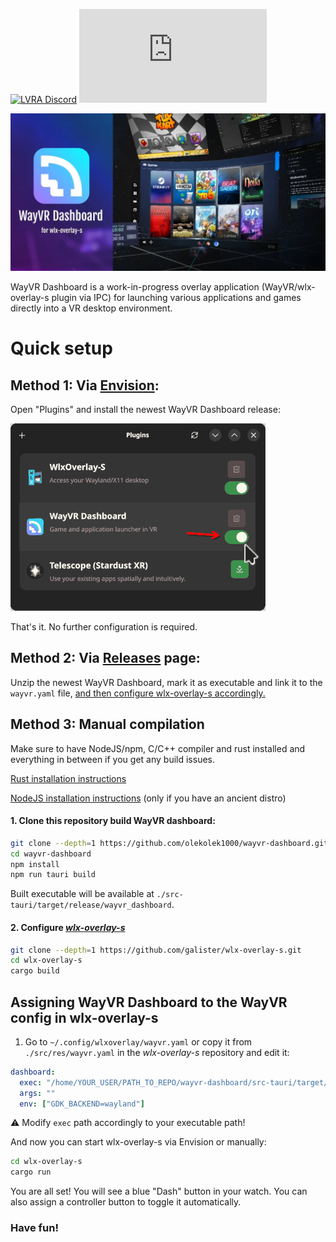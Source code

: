 [![LVRA Discord](https://img.shields.io/discord/1065291958328758352?style=for-the-badge&logo=discord)](https://discord.gg/EHAYe3tTYa) [![LVRA Matrix](https://img.shields.io/matrix/linux-vr-adventures:matrix.org?logo=matrix&style=for-the-badge)](https://matrix.to/#/#linux-vr-adventures:matrix.org)

</p>

<p align="center">
	<img alt="WayVR Dashboard logo" src="./contrib/front.webp" width="auto"/>
</p>

WayVR Dashboard is a work-in-progress overlay application (WayVR/wlx-overlay-s plugin via IPC) for launching various applications and games directly into a VR desktop environment.

# Quick setup

## Method 1: Via [Envision](https://gitlab.com/gabmus/envision):

Open "Plugins" and install the newest WayVR Dashboard release:

![Envision plugins window](contrib/envision_installation.png)

That's it. No further configuration is required.

## Method 2: Via [Releases](https://github.com/olekolek1000/wayvr-dashboard/releases) page:

Unzip the newest WayVR Dashboard, mark it as executable and link it to the `wayvr.yaml` file, [and then configure wlx-overlay-s accordingly.](#assigning-wayvr-dashboard-to-the-wayvr-config-in-wlx-overlay-s)

## Method 3: Manual compilation

Make sure to have NodeJS/npm, C/C++ compiler and rust installed and everything in between if you get any build issues.

[Rust installation instructions](https://www.rust-lang.org/tools/install)

[NodeJS installation instructions](https://nodejs.org/en/download) (only if you have an ancient distro)

#### 1. Clone this repository build WayVR dashboard:

```bash
git clone --depth=1 https://github.com/olekolek1000/wayvr-dashboard.git
cd wayvr-dashboard
npm install
npm run tauri build
```

Built executable will be available at `./src-tauri/target/release/wayvr_dashboard`.

#### 2. Configure _[wlx-overlay-s](https://github.com/galister/wlx-overlay-s)_

```bash
git clone --depth=1 https://github.com/galister/wlx-overlay-s.git
cd wlx-overlay-s
cargo build
```

## Assigning WayVR Dashboard to the WayVR config in wlx-overlay-s

1. Go to `~/.config/wlxoverlay/wayvr.yaml` or copy it from `./src/res/wayvr.yaml` in the _wlx-overlay-s_ repository and edit it:

```yaml
dashboard:
  exec: "/home/YOUR_USER/PATH_TO_REPO/wayvr-dashboard/src-tauri/target/release/wayvr_dashboard"
  args: ""
  env: ["GDK_BACKEND=wayland"]
```

⚠️ Modify `exec` path accordingly to your executable path!

And now you can start wlx-overlay-s via Envision or manually:

```bash
cd wlx-overlay-s
cargo run
```

You are all set! You will see a blue "Dash" button in your watch. You can also assign a controller button to toggle it automatically.

### Have fun!
